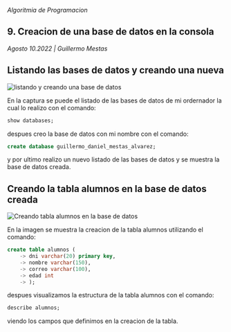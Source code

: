 <section class="job">

<em>Algoritmia de Programacion</em>

# 9. Creacion de una base de datos en la consola

<em>Agosto 10.2022 <span>|</span> Guillermo Mestas</em>

## Listando las bases de datos y creando una nueva

![listando y creando una base de datos](../../assets/media/listado-y-creado-db.png)

En la captura se puede el listado de las bases de datos de mi ordernador la cual lo realizo con el
comando:

```sql
show databases;
```

despues creo la base de datos con mi nombre con el comando:

```sql
create database guillermo_daniel_mestas_alvarez;
```

y por ultimo realizo un nuevo listado de las bases de datos y se muestra la base de datos creada.

## Creando la tabla alumnos en la base de datos creada

![Creando tabla alumnos en la base de datos](../../assets/media/crear-decribir-tabla.png)

En la imagen se muestra la creacion de la tabla alumnos utilizando el comando:

```sql
create table alumnos (
    -> dni varchar(20) primary key,
    -> nombre varchar(150),
    -> correo varchar(100),
    -> edad int
    -> );
```

despues visualizamos la estructura de la tabla alumnos con el comando:

```sql
describe alumnos;
```

viendo los campos que definimos en la creacion de la tabla.

</section>
